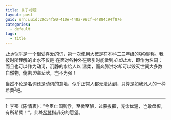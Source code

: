 ```yaml
---
title: 关于标题
layout: post
guid: urn:uuid:20c54f50-410e-448a-99cf-e4884c94f87e
categories:
  - default
tags:
  - title
---
```



*止水*似乎是一个很受喜爱的词，第一次使用大概是在本科二三年级的QQ昵称。我彼时所理解的止水不仅是
在面对各种外在吸引时能做到*心如止水*，即作为名词；而且也可以作为动词，沉静的水给人以
温柔，而奔腾洪水却可以毁灭世间大多数自然物，倘若*力能止水*，岂不为强！

当然不论是名词还是动词的意境，似乎正常人都无法达到，只算是如我凡人的一种希冀<sup>[1](#footnote1)</sup>吧。


---
<a name="footnote1">1</a>: 李密《陈情表》：”今臣亡国贱俘，至微至陋，过蒙拔擢，宠命优渥，岂敢盘桓，有所希冀！“。此处[希冀](http://baike.baidu.com/item/希冀/1551125)指非分的愿望。

